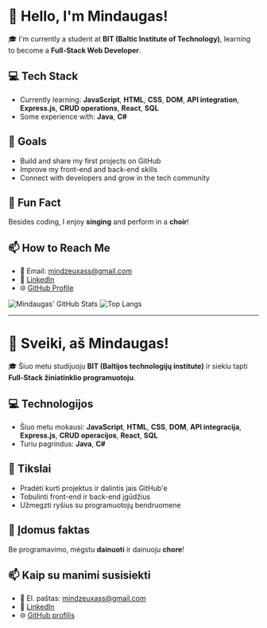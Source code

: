 # 👋 Hello, I'm Mindaugas!

🎓 I'm currently a student at **BIT (Baltic Institute of Technology)**, learning to become a **Full-Stack Web Developer**.

## 💻 Tech Stack
- Currently learning: **JavaScript**, **HTML**, **CSS**, **DOM**, **API integration**, **Express.js**, **CRUD operations**, **React**, **SQL**
- Some experience with: **Java**, **C#**

## 🎯 Goals
- Build and share my first projects on GitHub
- Improve my front-end and back-end skills
- Connect with developers and grow in the tech community

## 🎵 Fun Fact
Besides coding, I enjoy **singing** and perform in a **choir**!

## 📫 How to Reach Me
- 📧 Email: [mindzeuxass@gmail.com](mailto:mindzeuxass@gmail.com)
- 💼 [LinkedIn](https://www.linkedin.com/in/mindaugas-samsonas/)
- 🌐 [GitHub Profile](https://github.com/Mindzeuxas)

![Mindaugas' GitHub Stats](https://github-readme-stats.vercel.app/api?username=Mindzeuxas&show_icons=true&theme=radical)
![Top Langs](https://github-readme-stats.vercel.app/api/top-langs/?username=Mindzeuxas&layout=compact&theme=radical)

---

# 👋 Sveiki, aš Mindaugas!

🎓 Šiuo metu studijuoju **BIT (Baltijos technologijų institute)** ir siekiu tapti **Full-Stack žiniatinklio programuotoju**.

## 💻 Technologijos
- Šiuo metu mokausi: **JavaScript**, **HTML**, **CSS**, **DOM**, **API integracija**, **Express.js**, **CRUD operacijos**, **React**, **SQL**
- Turiu pagrindus: **Java**, **C#**

## 🎯 Tikslai
- Pradėti kurti projektus ir dalintis jais GitHub'e
- Tobulinti front-end ir back-end įgūdžius
- Užmegzti ryšius su programuotojų bendruomene

## 🎵 Įdomus faktas
Be programavimo, mėgstu **dainuoti** ir dainuoju **chore**!

## 📫 Kaip su manimi susisiekti
- 📧 El. paštas: [mindzeuxass@gmail.com](mailto:mindzeuxass@gmail.com)
- 💼 [LinkedIn](https://www.linkedin.com/in/mindaugas-samsonas/)
- 🌐 [GitHub profilis](https://github.com/Mindzeuxas)
